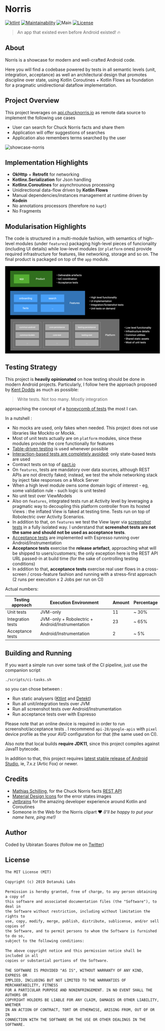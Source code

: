 # Norris
[![ktlint](https://img.shields.io/badge/code%20style-%E2%9D%A4-FF4081.svg)](https://ktlint.github.io/) [![Maintainability](https://api.codeclimate.com/v1/badges/42704b7b56bbdba33b99/maintainability)](https://codeclimate.com/github/dotanuki-labs/norris/maintainability) 
![Main](https://github.com/dotanuki-labs/norris/workflows/Main/badge.svg)
[![License](https://img.shields.io/github/license/dotanuki-labs/gradle-profiler-pttest)](https://choosealicense.com/licenses/mit)

> An app that existed even before Android existed! 🔥

## About

Norris is a showcase for modern and well-crafted Android code. 

Here you will find a codebase powered by tests in all semantic levels (unit, integration, acceptance) as well an architectural design that promotes discipline over state, using Kotlin Coroutines + Kotlin Flows as foundation for a pragmatic unidirectional dataflow implementation.

## Project Overview

This project leverages on [api.chucknorris.io](https://api.chucknorris.io/) as remote data source to implement the following use cases

- User can search for Chuck Norris facts and share them
- Application will offer suggestions of searches
- Application also remembers terms searched by the user

![showcase-norris](.github/assets/showcase-norris.png)

## Implementation Highlights

- **OkHttp** + **Retrofit** for networking
- **Kotlinx.Serialization** for Json handling
- **Kotlinx.Coroutines** for asynchrounous processing
- Unidirectional data-flow driven by **Kotlin Flows**
- Manual dependencies/instances management at runtime driven by **Kodein**
- No annotations processors (therefore no `kapt`)
- No Fragments

## Modularisation Highlights

The code is structured in a multi-module fashion, with semantics of high-level modules (under `features`) packaging high-level pieces of funcionality (including UI details) while low-level modules (or `platform` ones) provide required infrastructure for features, like networking, storage and so on. The final product is packaged on top of the `app` module.

![noris-modules](.github/assets/norris-modules.jpeg)

## Testing Strategy

This project is **heavily opinionated** on how testing should be done in modern Android projects. Particularly, I follow here the approach proposed by [Kent Dodds](https://kentcdodds.com/blog/write-tests) as much as possible:

> Write tests. Not too many. Mostly integration

approaching the concept of a [honeycomb of tests](https://engineering.atspotify.com/2018/01/11/testing-of-microservices/) the most I can.

In a nutshell :

- No mocks are used, only fakes when needed. This project does not use libraries like Mockito or Mockk.
- Most of unit tests actually are on `platform` modules, since these modules provide the core functionally for features
- [Table-driven testing](https://dave.cheney.net/2019/05/07/prefer-table-driven-tests) is used whenever possible
- [Interaction-based tests are completely avoided](https://blog.ploeh.dk/2019/02/18/from-interaction-based-to-state-based-testing/); only state-based tests are used
- Contract tests on top of [pact.io](https://pact.io/)
- On `features`, tests are mandatory over data sources, although REST APIs are not directly faked; instead, we test the whole networking stack by inject fake responses on a Mock Server
- When a high level module owns some domain logic of interest - eg, some validation rule - such logic is unit tested
- No unit test over ViewModels
- Also on `features`, integrated tests run at Activity level by leveraging a pragmatic way to decoupling this platform controller from its hosted Views : the inflated View is faked at testing time. Tests run on top of Robolectric over Activity Scenarios.
- In addition to that, on `features` we test the View layer via [screenshot tests](https://medium.com/definitylabs/what-is-screenshot-testing-43981023cdff) in a fully isolated way. I understand that **screenshot tests are not the same and should not be used as acceptance tests**.
- [Acceptance tests](https://www.davefarley.net/?p=186) are implemented with Espresso running over Android/Instrumentation     
- **Acceptance tests** exercise the **release artefact**, approaching what will be shipped to users/customers; the only exception here is the REST API URL passed-in at build time (for the sake of controlling testing conditions)
- In addition to that, **acceptance tests** exercise real user flows in a cross-screen / cross-feature fashion and running with a stress-first approach (2 runs per execution x 2 Jobs per run on CI)

Actual numbers:

Testing approach   | Execution Environment                            | Amount   | Percentage   |
-------------------| -------------------------------------------------| -------- | ------------ |
Unit tests         | JVM-only                                         | 11       | ~ 30%        |
Integration tests  | JVM-only + Robolectric + Android/Instrumentation | 23       | ~ 65%        |
Acceptance tests   | Android/Instrumentation                          | 2        | ~ 5%         |

## Building and Running

If you want a simple run over some task of the CI pipeline, just use the companion script

```
./scripts/ci-tasks.sh
```

so you can chose between :

- Run static analysers ([Ktlint](https://github.com/pinterest/ktlint) and [Detekt](https://arturbosch.github.io/detekt/))
- Run all unit/integration tests over JVM
- Run all screenshot tests over Android/Instrumentation
- Run acceptance tests over with Espresso

Please note that an online device is required in order to run screenshot/acceptance tests .
I recommend `api-28/google-apis` with `pixel` device profile as the your AVD configuration for that (the same used on CI).

Also note that local builds **require JDK11**, since this project compiles against Java11 bytecode.

In addition to that, this project requires [latest stable release of Android Studio](https://developer.android.com/studio/releases), ie, 7.x.z (Artic Fox) or newer.

## Credits

- [Mathias Schilling](https://github.com/matchilling), for the Chuck Norris facts [REST API](https://api.chucknorris.io/)
- [Material Design Icons](https://materialdesignicons.com/) for the error states images
- [Jetbrains](https://www.jetbrains.com/) for the amazing developer experience around Kotlin and Coroutines
- Someone in the Web for the Norris clipart ❤️ _(I'll be happy to put your name here, ping me!)_

## Author

Coded by Ubiratan Soares (follow me on [Twitter](https://twitter.com/ubiratanfsoares))

## License

```
The MIT License (MIT)

Copyright (c) 2019 Dotanuki Labs

Permission is hereby granted, free of charge, to any person obtaining a copy of
this software and associated documentation files (the "Software"), to deal in
the Software without restriction, including without limitation the rights to
use, copy, modify, merge, publish, distribute, sublicense, and/or sell copies of
the Software, and to permit persons to whom the Software is furnished to do so,
subject to the following conditions:

The above copyright notice and this permission notice shall be included in all
copies or substantial portions of the Software.

THE SOFTWARE IS PROVIDED "AS IS", WITHOUT WARRANTY OF ANY KIND, EXPRESS OR
IMPLIED, INCLUDING BUT NOT LIMITED TO THE WARRANTIES OF MERCHANTABILITY, FITNESS
FOR A PARTICULAR PURPOSE AND NONINFRINGEMENT. IN NO EVENT SHALL THE AUTHORS OR
COPYRIGHT HOLDERS BE LIABLE FOR ANY CLAIM, DAMAGES OR OTHER LIABILITY, WHETHER
IN AN ACTION OF CONTRACT, TORT OR OTHERWISE, ARISING FROM, OUT OF OR IN
CONNECTION WITH THE SOFTWARE OR THE USE OR OTHER DEALINGS IN THE SOFTWARE.
```
